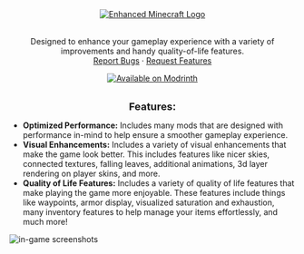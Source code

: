 <div align="center">
  <a href="https://modrinth.com/modpack/enhanced-mc">
    <img src="https://cdn.modrinth.com/data/oDXG1oIr/images/77115e63d1a4bdb1cb3d79afe7870ca00f193423.png" alt="Enhanced Minecraft Logo">
  </a>
  <br/>
  <br/>
  <p align="center">
    Designed to enhance your gameplay experience with a variety of improvements and handy quality-of-life features.
    <br />
    <a href="https://github.com/BrandonItaly/enhanced-mc/issues">Report Bugs</a>
    ·
    <a href="https://github.com/BrandonItaly/enhanced-mc/issues">Request Features</a>
  </p>
  <a href="https://modrinth.com/modpack/enhanced-mc"><img src="https://img.shields.io/modrinth/dt/enhanced-mc?logo=modrinth&color=darkgreen&label=Download%20from%20Modrinth&style=for-the-badge" alt="Available on Modrinth"></a>
<br/>
<br/>
<p align="center">
    <span><strong><font size="4">Features:</font></strong></span>
  </p>
</div>

- **Optimized Performance:** Includes many mods that are designed with performance in-mind to help ensure a smoother gameplay experience.
- **Visual Enhancements:** Includes a variety of visual enhancements that make the game look better. This includes features like nicer skies, connected textures, falling leaves, additional animations, 3d layer rendering on player skins, and more.
- **Quality of Life Features:** Includes a variety of quality of life features that make playing the game more enjoyable. These features include things like waypoints, armor display, visualized saturation and exhaustion, many inventory features to help manage your items effortlessly, and much more!

<p><img src="https://media.discordapp.net/attachments/755590318212251810/1150243344300113930/features.png" alt="in-game screenshots"></p>
